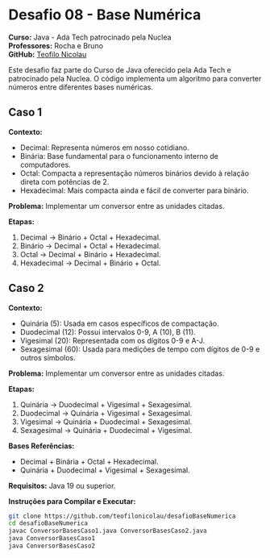 # Desafio 08 - Base Numérica

**Curso:** Java - Ada Tech patrocinado pela Nuclea  
**Professores:** Rocha e Bruno  
**GitHub:** [Teofilo Nicolau](https://github.com/teofilonicolau)

Este desafio faz parte do Curso de Java oferecido pela Ada Tech e patrocinado pela Nuclea. O código implementa um algoritmo para converter números entre diferentes bases numéricas.

## Caso 1

**Contexto:**
- Decimal: Representa números em nosso cotidiano.
- Binária: Base fundamental para o funcionamento interno de computadores.
- Octal: Compacta a representação números binários devido à relação direta com potências de 2.
- Hexadecimal: Mais compacta ainda e fácil de converter para binário.

**Problema:** Implementar um conversor entre as unidades citadas.

**Etapas:**
1. Decimal → Binário + Octal + Hexadecimal.
2. Binário → Decimal + Octal + Hexadecimal.
3. Octal → Decimal + Binário + Hexadecimal.
4. Hexadecimal → Decimal + Binário + Octal.

## Caso 2

**Contexto:**
- Quinária (5): Usada em casos específicos de compactação.
- Duodecimal (12): Possui intervalos 0-9, A (10), B (11).
- Vigesimal (20): Representada com os dígitos 0-9 e A-J.
- Sexagesimal (60): Usada para medições de tempo com dígitos de 0-9 e outros símbolos.

**Problema:** Implementar um conversor entre as unidades citadas.

**Etapas:**
1. Quinária → Duodecimal + Vigesimal + Sexagesimal.
2. Duodecimal → Quinária + Vigesimal + Sexagesimal.
3. Vigesimal → Quinária + Duodecimal + Sexagesimal.
4. Sexagesimal → Quinária + Duodecimal + Vigesimal.

**Bases Referências:**
- Decimal + Binária + Octal + Hexadecimal.
- Quinária + Duodecimal + Vigesimal + Sexagesimal.

**Requisitos:** Java 19 ou superior.

**Instruções para Compilar e Executar:**
```bash
git clone https://github.com/teofilonicolau/desafioBaseNumerica
cd desafioBaseNumerica
javac ConversorBasesCaso1.java ConversorBasesCaso2.java
java ConversorBasesCaso1
java ConversorBasesCaso2
